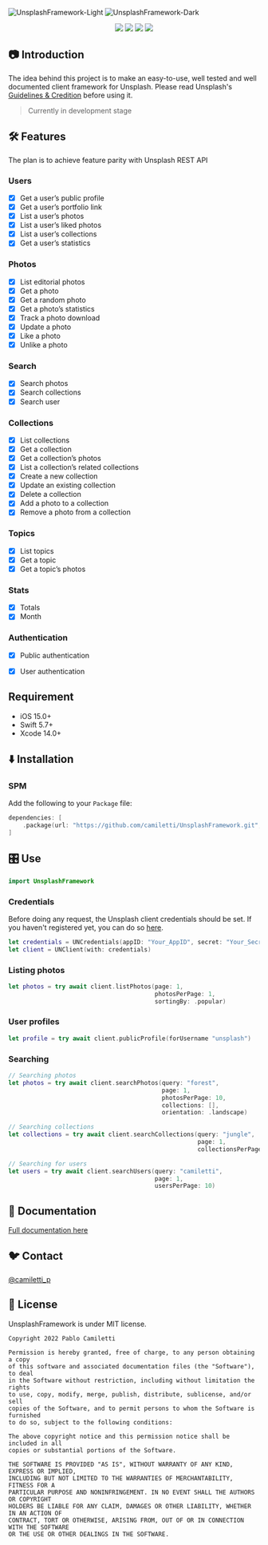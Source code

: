 ![UnsplashFramework-Light](https://raw.githubusercontent.com/camiletti/UnsplashFramework/master/UnsplashFrameworkLogo-Light.png#gh-light-mode-only)
![UnsplashFramework-Dark](https://raw.githubusercontent.com/camiletti/UnsplashFramework/master/UnsplashFrameworkLogo-Dark.png#gh-dark-mode-only)

<p align="center">
	<a href="https://travis-ci.org/camiletti/UnsplashFramework"><img src="https://travis-ci.org/camiletti/UnsplashFramework.svg?branch=master" /></a>
    <a href="#SPM"><img src="https://img.shields.io/badge/Swift_Package_Manager-compatible-orange?style=flat" /></a>
	<a href="https://developer.apple.com/swift"><img src="https://img.shields.io/badge/swift-5.5-orange.svg?style=flat" /></a>
	<a href="#-license"><img src="https://img.shields.io/cocoapods/l/UnsplashFramework.svg" /></a>
</p>


## 📷 Introduction
The idea behind this project is to make an easy-to-use, well tested and well documented client framework for Unsplash.
Please read Unsplash's [Guidelines & Credition](https://unsplash.com/documentation#guidelines--crediting) before using it.

> Currently in development stage


## 🛠 Features
The plan is to achieve feature parity with Unsplash REST API

### Users
- [x] Get a user’s public profile
- [x] Get a user’s portfolio link
- [x] List a user’s photos
- [x] List a user’s liked photos
- [x] List a user’s collections
- [x] Get a user’s statistics

### Photos
- [x] List editorial photos
- [x] Get a photo
- [x] Get a random photo
- [x] Get a photo’s statistics
- [x] Track a photo download
- [x] Update a photo
- [x] Like a photo
- [x] Unlike a photo

### Search
- [x] Search photos
- [x] Search collections
- [x] Search user

### Collections
- [x] List collections
- [x] Get a collection
- [x] Get a collection’s photos
- [x] List a collection’s related collections
- [x] Create a new collection
- [x] Update an existing collection
- [x] Delete a collection
- [x] Add a photo to a collection
- [x] Remove a photo from a collection

### Topics
- [x] List topics
- [x] Get a topic
- [x] Get a topic’s photos

### Stats
- [x] Totals
- [x] Month

### Authentication
- [x] Public authentication
- [x] User authentication


## Requirement

- iOS 15.0+
- Swift 5.7+
- Xcode 14.0+


## ⬇️ Installation

### SPM

Add the following to your `Package` file:

```swift
dependencies: [
    .package(url: "https://github.com/camiletti/UnsplashFramework.git", from: "0.4.0")
]
```


## 🎛 Use
```swift
import UnsplashFramework
```

### Credentials

Before doing any request, the Unsplash client credentials should be set. If you haven't registered yet, you can do so [here](https://unsplash.com/developers).

```swift
let credentials = UNCredentials(appID: "Your_AppID", secret: "Your_Secret"
let client = UNClient(with: credentials)
```


### Listing photos


```swift
let photos = try await client.listPhotos(page: 1,
                                         photosPerPage: 1,
                                         sortingBy: .popular)
```


### User profiles


```swift
let profile = try await client.publicProfile(forUsername "unsplash")
```


### Searching

```swift
// Searching photos
let photos = try await client.searchPhotos(query: "forest",
                                           page: 1,
                                           photosPerPage: 10,
                                           collections: [],
                                           orientation: .landscape)

// Searching collections
let collections = try await client.searchCollections(query: "jungle",
                                                     page: 1,
                                                     collectionsPerPage: 10)

// Searching for users
let users = try await client.searchUsers(query: "camiletti",
                                         page: 1,
                                         usersPerPage: 10)
```


## 📖 Documentation

[Full documentation here](https://swiftpackageindex.com/camiletti/UnsplashFramework/0.4.0/documentation/unsplashframework)


## 🐦 Contact

[@camiletti_p](https://twitter.com/camiletti_p)


## 📄 License

UnsplashFramework is under MIT license.

```
Copyright 2022 Pablo Camiletti

Permission is hereby granted, free of charge, to any person obtaining a copy
of this software and associated documentation files (the "Software"), to deal
in the Software without restriction, including without limitation the rights
to use, copy, modify, merge, publish, distribute, sublicense, and/or sell
copies of the Software, and to permit persons to whom the Software is furnished
to do so, subject to the following conditions:

The above copyright notice and this permission notice shall be included in all
copies or substantial portions of the Software.

THE SOFTWARE IS PROVIDED "AS IS", WITHOUT WARRANTY OF ANY KIND, EXPRESS OR IMPLIED,
INCLUDING BUT NOT LIMITED TO THE WARRANTIES OF MERCHANTABILITY, FITNESS FOR A
PARTICULAR PURPOSE AND NONINFRINGEMENT. IN NO EVENT SHALL THE AUTHORS OR COPYRIGHT
HOLDERS BE LIABLE FOR ANY CLAIM, DAMAGES OR OTHER LIABILITY, WHETHER IN AN ACTION OF
CONTRACT, TORT OR OTHERWISE, ARISING FROM, OUT OF OR IN CONNECTION WITH THE SOFTWARE
OR THE USE OR OTHER DEALINGS IN THE SOFTWARE.
```
